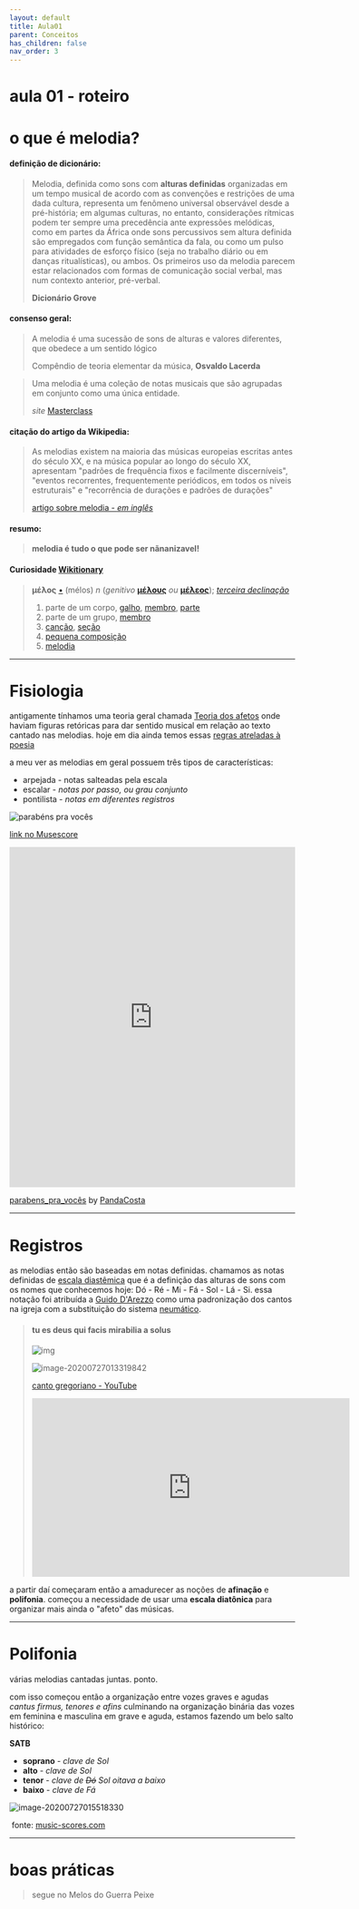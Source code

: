 ```yaml
---
layout: default
title: Aula01
parent: Conceitos
has_children: false
nav_order: 3
---
```



# aula 01 - roteiro




# o que é melodia?

#### definição de dicionário:

> Melodia, definida como sons com **alturas definidas** organizadas em um tempo musical de acordo com as convenções e restrições de uma dada cultura, representa um fenômeno universal observável desde a pré-história; em algumas culturas, no entanto, considerações rítmicas podem ter sempre uma precedência ante expressões melódicas, como em partes da África onde sons percussivos sem altura definida são empregados com função semântica da fala, ou como um pulso para atividades de esforço físico (seja no trabalho diário ou em danças ritualísticas), ou ambos. Os primeiros uso da melodia parecem estar relacionados com formas de comunicação social verbal, mas num contexto anterior, pré-verbal.
>
> **Dicionário Grove**



#### consenso geral:

> A melodia é uma sucessão de sons de alturas e valores diferentes, que obedece a um sentido lógico
>
> Compêndio de teoria elementar da música, **Osvaldo Lacerda**

> Uma melodia é uma coleção de notas musicais que são agrupadas em conjunto como uma única entidade.
>
> *site* [Masterclass](https://www.masterclass.com/articles/music-101-what-is-melody#how-is-melody-used-in-music-today)



#### citação do artigo da Wikipedia:

> As melodias existem na maioria das músicas europeias escritas antes do século XX, e na música popular ao longo do século XX, apresentam "padrões de frequência fixos e facilmente discerníveis", "eventos recorrentes, frequentemente periódicos, em todos os níveis estruturais" e "recorrência de durações e padrões de durações"
>
> [artigo sobre melodia - *em inglês*](https://en.wikipedia.org/wiki/Melody)

#### resumo:

> **melodia é tudo o que pode ser nãnanizavel!**

#### Curiosidade [Wikitionary]([https://en.wiktionary.org/wiki/%CE%BC%CE%AD%CE%BB%CE%BF%CF%82](https://en.wiktionary.org/wiki/μέλος))

> **μέλος** [•](https://en.wiktionary.org/wiki/Wiktionary:Ancient_Greek_transliteration) (mélos) *n* (*genitivo* **[μέλους](https://en.wiktionary.org/wiki/μέλους#Ancient_Greek)** *ou* **[μέλεος](https://en.wiktionary.org/wiki/μέλεος#Ancient_Greek)**); *[terceira declinação](https://en.wiktionary.org/wiki/Appendix:Ancient_Greek_third_declension)*
>
> 1. parte de um corpo, [galho](https://en.wiktionary.org/wiki/limb), [membro](https://en.wiktionary.org/wiki/member), [parte](https://en.wiktionary.org/wiki/part)
> 2. parte de um grupo, [membro](https://en.wiktionary.org/wiki/member)
> 3. [canção](https://en.wiktionary.org/wiki/song), [seção](https://en.wiktionary.org/wiki/strain)
> 4. [pequena composição](https://en.wiktionary.org/wiki/tune)
> 5. [melodia](https://en.wiktionary.org/wiki/melody)



---

# Fisiologia

antigamente tínhamos uma teoria geral chamada [Teoria dos afetos](https://historiadamusica2011.blogspot.com/2011/07/teoria-dos-afetos-teoria-dos-afetos.html) onde haviam figuras retóricas para dar sentido musical em relação ao texto cantado nas melodias. hoje em dia ainda temos essas [regras atreladas à poesia](https://blog.holistic-songwriting.com/2016/03/13/3-types-of-melodies-you-must-know-tech/#:~:text=Remember) 

a meu ver as melodias em geral possuem três tipos de características:

- arpejada - notas salteadas pela escala
- escalar - *notas por passo, ou grau conjunto*
- pontilista - *notas em diferentes registros*

![parabéns pra vocês](images/image001.png "parabéns pra vocês")

[link no Musescore](https://musescore.com/user/114360/scores/6268086)

<iframe width="100%" height="600" src="https://musescore.com/user/114360/scores/6268086/s/DtBd1A/embed" frameborder="0" allowfullscreen allow="autoplay; fullscreen"></iframe>

<span><a href="https://musescore.com/user/114360/scores/6268086/s/pkjONm" target="_blank">parabens_pra_vocês</a> by <a href="https://musescore.com/user/114360">PandaCosta</a></span>

---

# Registros

as melodias então são baseadas em notas definidas. chamamos as notas definidas de [escala diastêmica](https://www.tandfonline.com/doi/full/10.1080/09298215.2019.1642360) que é a definição das alturas de sons com os nomes que conhecemos hoje: Dó - Ré - Mi - Fá - Sol - Lá - Si. essa notação foi atribuída a [Guido D'Arezzo](https://en.wikipedia.org/wiki/Guido_of_Arezzo) como uma padronização dos cantos na igreja com a substituição do sistema [neumático](https://en.wikipedia.org/wiki/Neume).

> #### tu es deus qui facis mirabilia a solus
>
> ![img](images/image002.png "melodia em neuma")
>
> 
>
> ![image-20200727013319842](images/image003.png "melodia em partitura") 
>
> 
>
> [canto gregoriano - YouTube](https://www.youtube.com/watch?v=n-2smpE2Lh0)
>
> <iframe width="560" height="315" src="https://www.youtube.com/embed/n-2smpE2Lh0" frameborder="0" allow="accelerometer; autoplay; encrypted-media; gyroscope; picture-in-picture" allowfullscreen></iframe>



a partir daí começaram então a amadurecer as noções de **afinação** e **polifonia**. começou a necessidade de usar uma **escala diatônica** para organizar mais ainda o "afeto" das músicas.



---

# Polifonia

várias melodias cantadas juntas. ponto.

com isso começou então a organização entre vozes graves e agudas *cantus firmus, tenores e afins* culminando na organização binária das vozes em feminina e masculina em grave e aguda, estamos fazendo um belo salto histórico:

**SATB**

- **soprano** - *clave de Sol*
- **alto** - *clave de Sol*
- **tenor** - *clave de ~~Dó~~ Sol oitava a baixo*
- **baixo**  - *clave de Fá*



![image-20200727015518330](images/image004.png "Greesleeves arranjo coral")

​						fonte: [music-scores.com](https://www.music-scores.com/midi.php?sheetmusic=Trad_Greensleeves_SATB)



---



# boas práticas

> segue no Melos do Guerra Peixe
